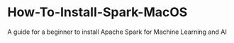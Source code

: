 # How-To-Install-Spark-MacOS
A guide for a beginner to install Apache Spark for Machine Learning and AI
